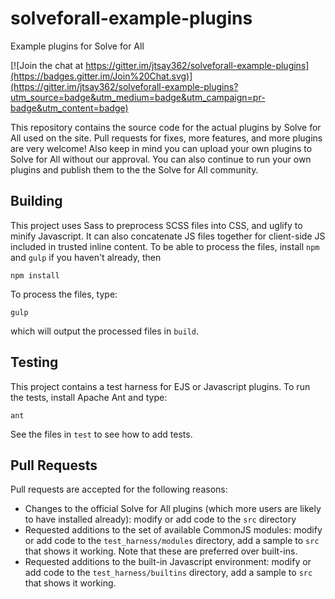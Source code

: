 solveforall-example-plugins
===========================

Example plugins for Solve for All

[![Join the chat at https://gitter.im/jtsay362/solveforall-example-plugins](https://badges.gitter.im/Join%20Chat.svg)](https://gitter.im/jtsay362/solveforall-example-plugins?utm_source=badge&utm_medium=badge&utm_campaign=pr-badge&utm_content=badge)

This repository contains the source code for the actual plugins by Solve for All used on the site. Pull requests for fixes, more features, and more plugins are very welcome! Also keep in mind you can upload your own plugins to Solve for All without our approval. You can also continue to run your own plugins and publish them to the the Solve for All community. 

## Building

This project uses Sass to preprocess SCSS files into CSS, and uglify to minify Javascript. It can also concatenate
JS files together for client-side JS included in trusted inline content. To be able to process the files, install `npm` and `gulp` if you haven't already, then

    npm install

To process the files, type:

    gulp
    
which will output the processed files in `build`.    

## Testing

This project contains a test harness for EJS or Javascript plugins. To run the tests, install Apache Ant and type:

    ant

See the files in `test` to see how to add tests.

## Pull Requests

Pull requests are accepted for the following reasons:

* Changes to the official Solve for All plugins (which more users are likely to have installed already): modify or add code to the `src` directory
* Requested additions to the set of available CommonJS modules: modify or add code to the `test_harness/modules` directory, add a sample to `src` that shows it working. Note that these are preferred over built-ins.
* Requested additions to the built-in Javascript environment: modify or add code to the `test_harness/builtins` directory, add a sample to `src` that shows it working.
 

